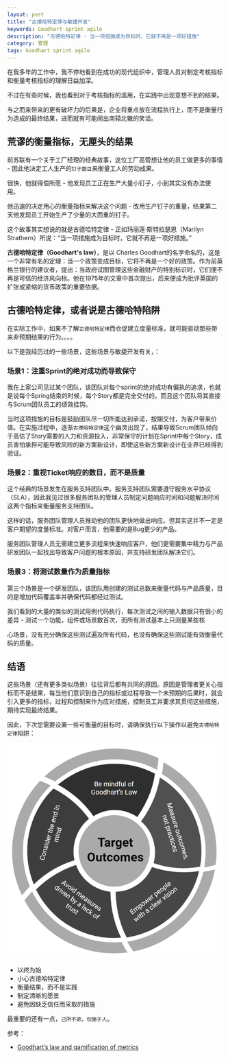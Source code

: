 ```yaml
---
layout: post
title: "古德哈特定律与敏捷开发"
keywords: Goodhart sprint agile
description: "古德哈特定律 - 当一项措施成为目标时，它就不再是一项好措施"
category: 管理
tags: Goodhart sprint agile
---
```


在我多年的工作中，我不停地看到在成功的现代组织中，管理人员对制定考核指标和衡量考核指标的理解日益加深。

不过在有些时候，我也看到对于考核指标的滥用，在实践中出现意想不到的结果。

与之而来带来的更有破坏力的后果是，企业将重点放在流程执行上，而不是衡量行为造成的最终结果，进而就有可能闹出南辕北辙的笑话。

## 荒谬的衡量指标，无厘头的结果

前苏联有一个关于工厂经理的经典故事，这位工厂高管想让他的员工做更多的事情 - 因此他决定工人生产的`钉子数目`来衡量工人的劳动成果。

很快，他就得偿所愿 - 他发现员工正在生产大量小钉子，小到其实没有办法使用。

他迅速的决定用心的衡量指标来解决这个问题 - 改用生产钉子的重量，结果第二天他发现员工开始生产了少量的大而重的钉子。

这个故事其实想说的就是古德哈特定律 - 正如玛丽莲·斯特拉瑟恩（Marilyn Strathern）所说：“当一项措施成为目标时，它就不再是一项好措施。”

**古德哈特定律（Goodhart's law）**，是以 Charles Goodhart的名字命名的，这是一个非常有名的定理：当一个政策变成目标，它将不再是一个好的政策。作为前英格兰银行的建议者，提出：当政府试图管理这些金融财产的特别标识时，它们便不再是可信的经济风向标。他在1975年的文章中首次提出，后来便成为批评英国的扩张或紧缩的货币政策的重要依据。

## 古德哈特定律，或者说是古德哈特陷阱

在实际工作中，如果不了解`古德哈特定律`而仓促建立度量标准，就可能驱动那些带来非预期结果的行为。。。。

以下是我经历过的一些场景，这些场景与敏捷开发有关，：

### 场景1：注重Sprint的绝对成功而导致保守

我在上家公司见过某个团队，该团队对每个sprint的绝对成功有偏执的追求，也就是说每个Spring结束的时候，每个Story都是完全交付的。而且这个团队将其直接与Scrum团队员工的绩效挂钩。

当时这项措施的目标是鼓励团队尽一切所能达到承诺，按期交付，为客户带来价值。在实施过程中，逐渐`古德哈特定律`这个幽灵出现了，结果导致Scrum团队倾向于高估了Story需要的人力和资源投入，非常保守的计划在Sprint中每个Story，成员害怕承担可能导致风险的新方案新设计，即使这些新方案新设计在业界已经得到验证。

### 场景2：重视Ticket响应的数目，而不是质量

这个经典的场景发生在服务支持团队中。服务支持团队需要遵守服务水平协议（SLA），因此我见过很多服务团队的管理人员制定问题响应时间和问题解决时间这两个指标来衡量服务支持团队。

这样的话，服务团队管理人员推动他的团队更快地做出响应。但其实这并不一定是客户期望的度量标准。对客户而言，他需要的是Bug更少的产品。

服务团队管理人员无需建立更多流程来快速响应客户，他们更需要集中精力与产品研发团队一起找出导致客户问题的根本原因，并支持研发团队解决它们。

### 场景3：将测试数量作为质量指标

第三个场景是一个研发团队，该团队用创建的测试总数来衡量代码与产品质量，目的是增加代码覆盖率并确保代码都经过测试。

我们看到的大量的类似的测试用例代码执行，每次测试之间的输入数据只有很小的差异 - 测试一个功能，组件或场景数百次，而所有测试基本上只测量某些核

心场景，没有充分确保这些测试遍及所有代码，也没有确保这些测试能有效衡量代码的质量。

## 结语

这些场景（还有更多类似场景）往往背后都有共同的原因。原因是管理者更关心指标而不是结果，每当他们意识到自己的指标或过程导致一个未预期的后果时，就会引入更多的指标，过程和控制来作为应对措施，控制员工并要求其贯彻这些措施，期待实现最终结果。

因此，下次您需要设置一些可衡量的目标时，请确保执行以下操作以避免`古德哈特定律`陷阱：

![How to avoid Goodhart Law](/assets/img/20200804_goodhart.png)

* 以终为始
* 小心古德哈特定律
* 衡量结果，而不是实践
* 制定清晰的愿景
* 避免因缺乏信任而采取的措施

最重要的还有一点，`己所不欲，勿施于人`。

参考：

- [Goodhart’s law and gamification of metrics](https://medium.com/@tdevroome/goodharts-law-and-gamification-of-metrics-ff697ac86575)